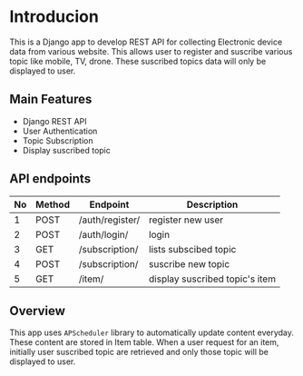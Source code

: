 # Introducion
This is a Django app to develop REST API for collecting Electronic device data from various website. This allows user to register and suscribe various topic like mobile, TV, drone. These suscribed topics data will only be displayed to user.


## Main Features
* Django REST API
* User Authentication
* Topic Subscription
* Display suscribed topic


## API endpoints
No | Method | Endpoint | Description | 
--- | --- | --- | --- 
1 | POST | /auth/register/ | register new user |
2 | POST | /auth/login/ | login |
3 | GET | /subscription/ | lists subscibed topic | 
4 | POST | /subscription/ | suscribe new topic |
5 | GET | /item/ | display suscribed topic's item 

## Overview
This app uses `APScheduler` library to automatically update content everyday. These content are stored in Item table. When a user request for an item, initially user suscribed topic are retrieved and only those topic will be displayed to user.






 
